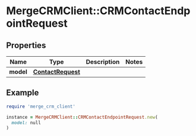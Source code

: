 # MergeCRMClient::CRMContactEndpointRequest

## Properties

| Name | Type | Description | Notes |
| ---- | ---- | ----------- | ----- |
| **model** | [**ContactRequest**](ContactRequest.md) |  |  |

## Example

```ruby
require 'merge_crm_client'

instance = MergeCRMClient::CRMContactEndpointRequest.new(
  model: null
)
```

